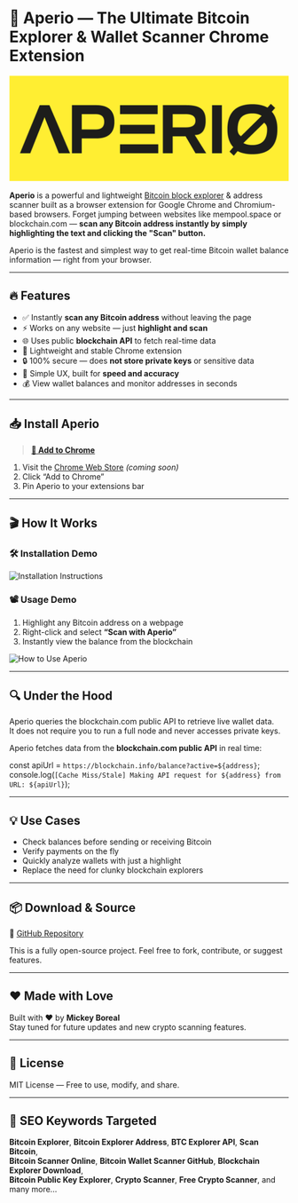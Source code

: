 # 🚀 Aperio — The Ultimate Bitcoin Explorer & Wallet Scanner Chrome Extension

![Aperio Big Logo](./GIFs/aperio-big-logo.png)

**Aperio** is a powerful and lightweight [Bitcoin block explorer](https://en.bitcoin.it/wiki/Block_explorer) & address scanner built as a browser extension for Google Chrome and Chromium-based browsers. Forget jumping between websites like mempool.space or blockchain.com — **scan any Bitcoin address instantly by simply highlighting the text and clicking the "Scan" button.**

Aperio is the fastest and simplest way to get real-time Bitcoin wallet balance information — right from your browser.

---

## 🔥 Features

- ✅ Instantly **scan any Bitcoin address** without leaving the page  
- ⚡ Works on any website — just **highlight and scan**  
- 🌐 Uses public **blockchain API** to fetch real-time data  
- 🧩 Lightweight and stable Chrome extension  
- 🔒 100% secure — does **not store private keys** or sensitive data  
- 🧠 Simple UX, built for **speed and accuracy**  
- 💰 View wallet balances and monitor addresses in seconds  

---

## 📥 Install Aperio

> **[🔗 Add to Chrome](#)** <!-- Reemplaza este enlace cuando tengas el link oficial -->

1. Visit the [Chrome Web Store](#) *(coming soon)*  
2. Click “Add to Chrome”  
3. Pin Aperio to your extensions bar  

---

## 🎬 How It Works

### 🛠️ Installation Demo
![Installation Instructions](./aperio-install.gif) <!-- GIF de 15 segundos -->

### 📽️ Usage Demo

1. Highlight any Bitcoin address on a webpage  
2. Right-click and select **“Scan with Aperio”**  
3. Instantly view the balance from the blockchain

![How to Use Aperio](GIFs/how-to-use.gif) <!-- GIF de 5 segundos -->

---

## 🔍 Under the Hood

Aperio queries the blockchain.com public API to retrieve live wallet data.  
It does not require you to run a full node and never accesses private keys.

Aperio fetches data from the **blockchain.com public API** in real time:

const apiUrl = `https://blockchain.info/balance?active=${address}`;
console.log(`[Cache Miss/Stale] Making API request for ${address} from URL: ${apiUrl}`); 

---
## 💡 Use Cases

- Check balances before sending or receiving Bitcoin  
- Verify payments on the fly  
- Quickly analyze wallets with just a highlight  
- Replace the need for clunky blockchain explorers

---

## 📦 Download & Source

🔗 [GitHub Repository](https://github.com/AperioScanner/Crypto-Scanner-Blockhain)

This is a fully open-source project. Feel free to fork, contribute, or suggest features.

---

## ❤️ Made with Love

Built with ❤️ by **Mickey Boreal**  
Stay tuned for future updates and new crypto scanning features.

---

## 📄 License

MIT License — Free to use, modify, and share.

---

## 📡 SEO Keywords Targeted

**Bitcoin Explorer**, **Bitcoin Explorer Address**, **BTC Explorer API**, **Scan Bitcoin**,  
**Bitcoin Scanner Online**, **Bitcoin Wallet Scanner GitHub**, **Blockchain Explorer Download**,  
**Bitcoin Public Key Explorer**, **Crypto Scanner**, **Free Crypto Scanner**, and many more...
